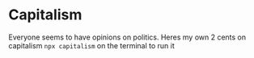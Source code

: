 # Capitalism
Everyone seems to have opinions on politics. Heres my own 2 cents on capitalism
```npx capitalism``` on the terminal to run it
